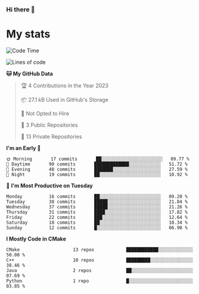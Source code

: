 ### Hi there 👋

# My stats

<!--START_SECTION:waka-->
![Code Time](http://img.shields.io/badge/Code%20Time-103%20hrs%2026%20mins-blue)

![Lines of code](https://img.shields.io/badge/From%20Hello%20World%20I%27ve%20Written-105%20Thousand%20lines%20of%20code-blue)

**🐱 My GitHub Data** 

> 🏆 4 Contributions in the Year 2023
 > 
> 📦 27.1 kB Used in GitHub's Storage 
 > 
> 🚫 Not Opted to Hire
 > 
> 📜 3 Public Repositories 
 > 
> 🔑 13 Private Repositories  
 > 
**I'm an Early 🐤** 

```text
🌞 Morning       17 commits       ██░░░░░░░░░░░░░░░░░░░░░░░   09.77 % 
🌆 Daytime       90 commits       █████████████░░░░░░░░░░░░   51.72 % 
🌃 Evening       48 commits       ███████░░░░░░░░░░░░░░░░░░   27.59 % 
🌙 Night         19 commits       ██░░░░░░░░░░░░░░░░░░░░░░░   10.92 % 

```
📅 **I'm Most Productive on Tuesday** 

```text
Monday          16 commits       ██░░░░░░░░░░░░░░░░░░░░░░░   09.20 % 
Tuesday         38 commits       █████░░░░░░░░░░░░░░░░░░░░   21.84 % 
Wednesday       37 commits       █████░░░░░░░░░░░░░░░░░░░░   21.26 % 
Thursday        31 commits       ████░░░░░░░░░░░░░░░░░░░░░   17.82 % 
Friday          22 commits       ███░░░░░░░░░░░░░░░░░░░░░░   12.64 % 
Saturday        18 commits       ██░░░░░░░░░░░░░░░░░░░░░░░   10.34 % 
Sunday          12 commits       █░░░░░░░░░░░░░░░░░░░░░░░░   06.90 % 

```


**I Mostly Code in CMake** 

```text
CMake                    13 repos            ████████████░░░░░░░░░░░░░   50.00 % 
C++                      10 repos            █████████░░░░░░░░░░░░░░░░   38.46 % 
Java                     2 repos             ██░░░░░░░░░░░░░░░░░░░░░░░   07.69 % 
Python                   1 repo              █░░░░░░░░░░░░░░░░░░░░░░░░   03.85 % 

```



<!--END_SECTION:waka-->
